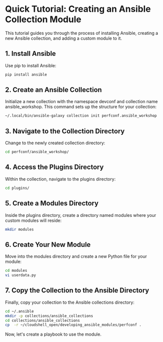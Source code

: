 # Quick Tutorial: Creating an Ansible Collection Module

This tutorial guides you through the process of installing Ansible, creating a new Ansible collection, and adding a custom module to it.

## 1. Install Ansible

Use pip to install Ansible:

```bash
pip install ansible
```

## 2. Create an Ansible Collection

Initialize a new collection with the namespace devconf and collection name ansible_workshop. This command sets up the structure for your collection:

```bash
~/.local/bin/ansible-galaxy collection init perfconf.ansible_workshop
```

## 3. Navigate to the Collection Directory
Change to the newly created collection directory:

```bash
cd perfconf/ansible_workshop/
```

## 4. Access the Plugins Directory

Within the collection, navigate to the plugins directory:
```bash
cd plugins/
```

## 5. Create a Modules Directory

Inside the plugins directory, create a directory named modules where your custom modules will reside:
```bash
mkdir modules
```

## 6. Create Your New Module

Move into the modules directory and create a new Python file for your module:
```bash
cd modules
vi userdata.py
```

## 7. Copy the Collection to the Ansible Directory
Finally, copy your collection to the Ansible collections directory:
```bash
cd ~/.ansible
mkdir -p collections/ansible_collections
cd collections/ansible_collections
cp  -r ~/cloudshell_open/developing_ansible_modules/perfconf .
```

Now, let's create a playbook to use the module.
